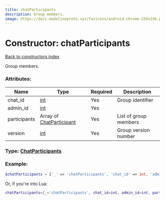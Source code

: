 ```yaml
---
title: chatParticipants
description: Group members.
image: https://docs.madelineproto.xyz/favicons/android-chrome-256x256.png
---
```

# Constructor: chatParticipants  
[Back to constructors index](index.md)



Group members.

### Attributes:

| Name     |    Type       | Required | Description |
|----------|---------------|----------|-------------|
|chat\_id|[int](../types/int.md) | Yes|Group identifier|
|admin\_id|[int](../types/int.md) | Yes|
|participants|Array of [ChatParticipant](../types/ChatParticipant.md) | Yes|List of group members|
|version|[int](../types/int.md) | Yes|Group version number|



### Type: [ChatParticipants](../types/ChatParticipants.md)


### Example:

```php
$chatParticipants = ['_' => 'chatParticipants', 'chat_id' => int, 'admin_id' => int, 'participants' => [ChatParticipant, ChatParticipant], 'version' => int];
```  


Or, if you're into Lua:

```lua
chatParticipants={_='chatParticipants', chat_id=int, admin_id=int, participants={ChatParticipant}, version=int}

```


